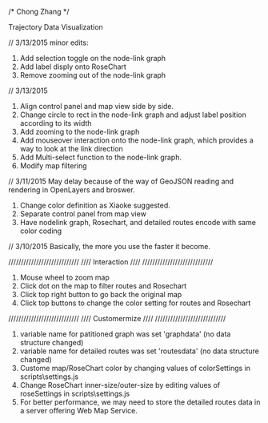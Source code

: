 /*
Chong Zhang
*/

Trajectory Data Visualization

// 3/13/2015
minor edits:
1. Add selection toggle on the node-link graph
2. Add label disply onto RoseChart
3. Remove zooming out of the node-link graph


// 3/13/2015

1. Align control panel and map view side by side.
2. Change circle to rect in the node-link graph and adjust label position according to its width
3. Add zooming to the node-link graph
4. Add mouseover interaction onto the node-link graph, which provides a way to look at the link direction
5. Add Multi-select function to the node-link graph.
6. Modify map filtering

// 3/11/2015
May delay because of the way of GeoJSON reading and rendering in OpenLayers and broswer.

1. Change color definition as Xiaoke suggested.
2. Separate control panel from map view
3. Have nodelink graph, Rosechart, and detailed routes encode with same color coding 


// 3/10/2015
Basically, the more you use the faster it become.

////////////////////////////
////    Interaction     ////
////////////////////////////
1. Mouse wheel to zoom map
3. Click dot on the map to filter routes and Rosechart
4. Click top right button to go back the original map 
5. Click top buttons to change the color setting for routes and Rosechart
 



////////////////////////////
////    Customermize    ////
////////////////////////////

1. variable name for patitioned graph was set 'graphdata' (no data structure changed)
2. variable name for detailed routes was set 'routesdata' (no data structure changed)
3. Custome map/RoseChart color by changing values of colorSettings in scripts\settings.js
4. Change RoseChart inner-size/outer-size by editing values of roseSettings in scripts\settings.js
5. For better performance, we may need to store the detailed routes data in a server offering Web Map Service.